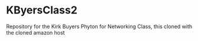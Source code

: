 # KByersClass2
Repository for the Kirk Buyers Phyton for Networking Class, this cloned with the cloned amazon host
